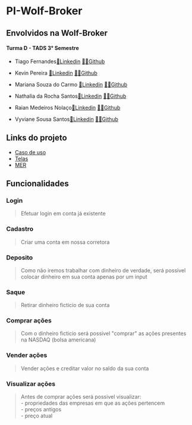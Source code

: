 # PI-Wolf-Broker

## Envolvidos na Wolf-Broker
#### Turma D - TADS 3° Semestre 

- Tiago Fernandes<a href="https://www.linkedin.com/in/tiago-fernandes-ribeiro-03074815a/">💼Linkedin</a> <a href ="https://github.com/TiagoFernandes11">👩‍💻Github</a> 

- Kevin Pereira <a href="https://www.linkedin.com/in/kevin-alves-pereira/">💼Linkedin</a> <a href ="https://github.com/KevinAlvss">👩‍💻Github</a>

- Mariana Souza do Carmo <a href="https://www.linkedin.com/in/mariana-souza-240368224/">💼Linkedin</a> <a href ="https://github.com/maricsouza">👩‍💻Github</a>

- Nathalia da Rocha Santos<a href="">💼Linkedin</a> <a href ="https://github.com/NathaliadaRocha07">👩‍💻Github</a>

- Raian Medeiros Nolaço<a href="https://www.linkedin.com/in/raiannolaço/">💼Linkedin</a> <a href ="https://github.com/RaianNolaco?tab=repositories">👨‍💻Github</a>

- Vyviane Sousa Santos<a href="https://www.linkedin.com/in/vyvianesouza/">💼Linkedin</a> <a href ="https://github.com/Vyviane">👨‍💻Github</a>


## Links do projeto

- <a href="https://whimsical.com/wolf-broker-X3JvkwLwjutfnSwNFmRTAv">Caso de uso</a>
- <a href="[https://www.figma.com/file/jegfVuFEJKQAzROxfipCPn/Wolf-Broker?node-id=0%3A1&t=7v6ESxeYw1GwWZaB-1](https://www.figma.com/file/jegfVuFEJKQAzROxfipCPn/password-locker?node-id=54%3A2&t=JHLM2Gwa2P6bLFcQ-1)">Telas</a>
- <a href="https://app.dbdesigner.net/designer/schema/0-pi_mer_v1">MER</a>

## Funcionalidades

### Login
> Efetuar login em conta já existente
### Cadastro
> Criar uma conta em nossa corretora
### Deposito
> Como não iremos trabalhar com dinheiro de verdade, será possivel colocar dinheiro em sua conta apenas por um input
### Saque
> Retirar dinheiro ficticio de sua conta
### Comprar ações
> Com o dinheiro ficticio será possivel "comprar" as ações presentes na NASDAQ (bolsa americana)
### Vender ações
> Vender ações e creditar valor no saldo da sua conta
### Visualizar ações
> Antes de comprar ações será possivel visualizar: <br/> - propriedades das empresas em que as ações pertencem <br/> - preços antigos <br/> - preço atual

